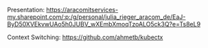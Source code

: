 Presentation:
https://aracomitservices-my.sharepoint.com/:p:/g/personal/julia_rieger_aracom_de/EaJ-ByD50XVEkvwUAo5h0JUBV_wXEmbXmoqTzoALO5ck3Q?e=Ts8eL9

Context Switching:
https://github.com/ahmetb/kubectx
